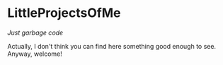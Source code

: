 # LittleProjectsOfMe

*Just garbage code*

Actually, I don't think you can find here something good enough to see. Anyway, welcome!
